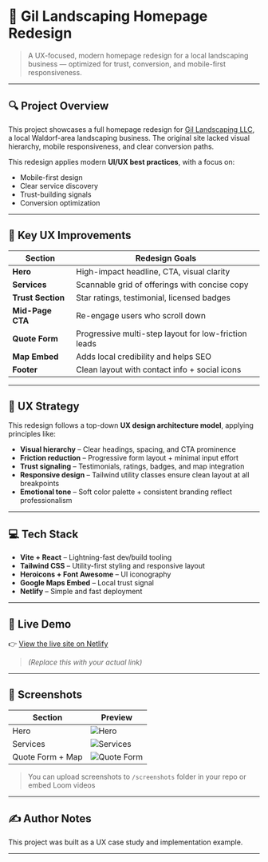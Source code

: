 # 🌿 Gil Landscaping Homepage Redesign

> A UX-focused, modern homepage redesign for a local landscaping business — optimized for trust, conversion, and mobile-first responsiveness.

---

## 🔍 Project Overview

This project showcases a full homepage redesign for [Gil Landscaping LLC](https://www.gil-landscaping-llc.net), a local Waldorf-area landscaping business. The original site lacked visual hierarchy, mobile responsiveness, and clear conversion paths.

This redesign applies modern **UI/UX best practices**, with a focus on:

- Mobile-first design
- Clear service discovery
- Trust-building signals
- Conversion optimization

---

## 🎯 Key UX Improvements

| Section           | Redesign Goals                                       |
| ----------------- | ---------------------------------------------------- |
| **Hero**          | High-impact headline, CTA, visual clarity            |
| **Services**      | Scannable grid of offerings with concise copy        |
| **Trust Section** | Star ratings, testimonial, licensed badges           |
| **Mid-Page CTA**  | Re-engage users who scroll down                      |
| **Quote Form**    | Progressive multi-step layout for low-friction leads |
| **Map Embed**     | Adds local credibility and helps SEO                 |
| **Footer**        | Clean layout with contact info + social icons        |

---

## 🧠 UX Strategy

This redesign follows a top-down **UX design architecture model**, applying principles like:

- **Visual hierarchy** – Clear headings, spacing, and CTA prominence
- **Friction reduction** – Progressive form layout + minimal input effort
- **Trust signaling** – Testimonials, ratings, badges, and map integration
- **Responsive design** – Tailwind utility classes ensure clean layout at all breakpoints
- **Emotional tone** – Soft color palette + consistent branding reflect professionalism

---

## 💻 Tech Stack

- **Vite + React** – Lightning-fast dev/build tooling
- **Tailwind CSS** – Utility-first styling and responsive layout
- **Heroicons + Font Awesome** – UI iconography
- **Google Maps Embed** – Local trust signal
- **Netlify** – Simple and fast deployment

---

## 🚀 Live Demo

👉 [View the live site on Netlify](https://your-deployed-url.netlify.app)

> _(Replace this with your actual link)_

---

## 📸 Screenshots

| Section          | Preview                                   |
| ---------------- | ----------------------------------------- |
| Hero             | ![Hero](./screenshots/hero.png)           |
| Services         | ![Services](./screenshots/services.png)   |
| Quote Form + Map | ![Quote Form](./screenshots/form-map.png) |

> You can upload screenshots to `/screenshots` folder in your repo or embed Loom videos

---

## ✍️ Author Notes

This project was built as a UX case study and implementation example.

---
